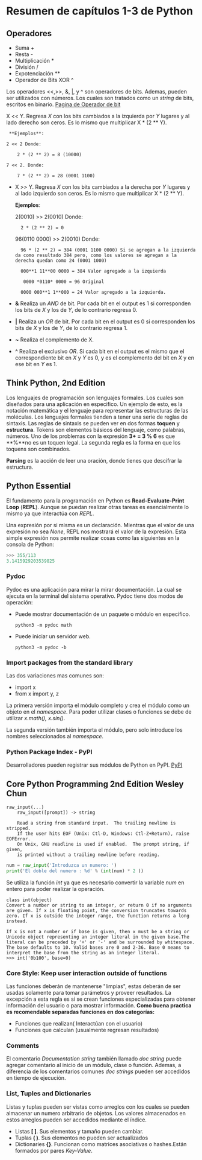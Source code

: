 # **Resumen de capítulos 1-3 de Python**
## Operadores
* Suma +
* Resta -
* Multiplicación *
* División /
* Expotenciación **
* Operador de Bits XOR ^

Los operadores <<,>>, &, |, y ^ son operadores de bits. Ademas, pueden ser utilizados con números. Los cuales son tratados como un *string* de bits, escritos en binario. [Pagina de Operador de bit](https://wiki.python.org/moin/BitwiseOperators)

 X << Y. Regresa *X* con los bits cambiados a la izquierda por *Y* lugares y al lado derecho son ceros. Es lo mismo que multiplicar X * (2 ** Y).

     **Ejemplos**:

    2 << 2 Donde:

        2 * (2 ** 2) = 8 (10000)

    7 << 2. Donde:

        7 * (2 ** 2) = 28 (0001 1100)
* X >> Y. Regresa *X* con los bits cambiados a la derecha por *Y* lugares y al lado izquierdo son ceros. Es lo mismo que multiplicar X * (2 ** Y).

    **Ejemplos**:

    2(0010) >> 2(0010) Donde:

        2 * (2 ** 2) = 0

    96(0110 0000) >> 2(0010) Donde:

        96 * (2 ** 2) = 384 (0001 1100 0000) Si se agregan a la izquierda da como resultado 384 pero, como los valores se agregan a la derecha quedan como 24 (0001 1000)

        000**1 11**00 0000 = 384 Valor agregado a la izquierda

         0000 *0110* 0000 = 96 Original

        0000 000**1 1**000 = 24 Valor agregado a la izquierda.
* **&** Realiza un *AND* de bit. Por cada bit en el output es 1 si corresponden los bits de *X* y los de *Y*, de lo contrario regresa 0.
* **|** Realiza un *OR* de bit. Por cada bit en el output es 0 si corresponden los bits de *X* y los de *Y*, de lo contrario regresa 1.
* **~** Realiza el complemento de X.
* **^** Realiza el exclusivo *OR*. Si cada bit en el output es el mismo que el correspondiente bit en *X* y *Y* es 0, y es el complemento del bit en *X* y en ese bit en *Y* es 1.

## Think Python, 2nd Edition

Los lenguajes de programación son lenguajes formales. Los cuales son diseñados para una aplicación en especifico. Un ejemplo de esto, es la notación matemática y el lenguaje para representar las estructuras de las moléculas. 
Los lenguajes formales tienden a tener una serie de reglas de sintaxis. Las reglas de sintaxis se pueden ver en dos formas **toquen** y **estructura**. Tokens son elementos básicos del lenguaje, como palabras, números. Uno de los problemas con la expresión  **3+ = 3 % 6** es que **%**no es un toquen legal. La segunda regla es la forma en que los toquens son combinados.

**Parsing** es la acción de leer una oración, donde tienes que descifrar la estructura.

## Python Essential

El fundamento para la programación en Python es **Read-Evaluate-Print Loop** (**REPL**). Aunque se puedan realizar otras tareas es esencialmente lo mismo ya que interactúa con *REPL*.

Una expresión por si misma es un declaración. Mientras que el valor de una expresión no sea *None*, REPL nos mostrará el valor de la expresión. Esta simple expresión nos permite realizar cosas como las siguientes en la consola de Python:

```python
>>> 355/113
3.1415929203539825
```

### Pydoc

Pydoc es una aplicación para mirar la mirar documentación. La cual se ejecuta en la terminal del sistema operativo. Pydoc tiene dos modos de operación:
    
* Puede mostrar documentación de un paquete o módulo en especifico.
    ```
    python3 -m pydoc math
    ```
* Puede iniciar un servidor web.
    ```
    python3 -m pydoc -b
    ```

### Import packages from the standard library
Las dos variaciones mas comunes son:
* import x
* from x import y, z

La primera versión importa el módulo completo y crea el módulo como un objeto en el *namespace*. Para poder utilizar clases o funciones se debe de utilizar *x.math(), x.sin()*.

La segunda versión también importa el módulo, pero solo introduce los nombres seleccionados al *namespace*.

### Python Package Index - PyPI

Desarrolladores pueden registrar sus módulos de Python en PyPI. [PyPI](https://pypi.python.org)


## Core Python Programming 2nd Edition Wesley Chun

```
raw_input(...)
    raw_input([prompt]) -> string
    
    Read a string from standard input.  The trailing newline is stripped.
    If the user hits EOF (Unix: Ctl-D, Windows: Ctl-Z+Return), raise EOFError.
    On Unix, GNU readline is used if enabled.  The prompt string, if given,
    is printed without a trailing newline before reading.
```

``` Python
num = raw_input('Introduzca un numero: ')
print('El doble del numero : %d' % (int(num) * 2 ))
```

Se utiliza la función *int* ya que es necesario convertir la variable *num* en entero para poder realizar la operación.

```
class int(object)
Convert a number or string to an integer, or return 0 if no arguments are given. If x is floating point, the conversion truncates towards zero. If x is outside the integer range, the function returns a long instead. 
 
If x is not a number or if base is given, then x must be a string or Unicode object representing an integer literal in the given base.The literal can be preceded by '+' or '-' and be surrounded by whitespace. The base defaults to 10. Valid bases are 0 and 2-36. Base 0 means to interpret the base from the string as an integer literal. 
>>> int('0b100', base=0)

```
### Core Style: Keep user interaction outside of functions

Las funciones deberán de mantenerse "limpias", estas deberán de ser usadas solamente para tomar parámetros y proveer resultados. La excepción a esta regla es si se crean funciones especializadas para obtener información del usuario o para mostrar información. **Como buena practica es recomendable separadas funciones en dos categorías:**

* Funciones que realizan( Interactúan con el usuario)
* Funciones que calculan (usualmente regresan resultados)
 ### Comments

 El comentario *Documentation string* también llamado *doc string* puede agregar comentario al inicio de un módulo, clase o función. Ademas, a diferencia de los comentarios comunes *doc strings* pueden ser accedidos en tiempo de ejecución.


### List, Tuples and Dictionaries

Listas y tuplas pueden ser vistas como arreglos con los cuales se pueden almacenar un numero arbitrario de objetos. Los valores almacenados en estos arreglos pueden ser accedidos mediante el índice.
* Listas **[ ]**. Sus elementos y tamaño pueden cambiar.
* Tuplas **( )**. Sus elementos no pueden ser actualizados
* Dictionaries **{}**. Funcionan como matrices asociativas o hashes.Están formados por pares *Key-Value*.
